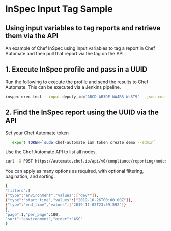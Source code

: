 # InSpec Input Tag Sample
## Using input variables to tag reports and retrieve them via the API
An example of Chef InSpec using input variables to tag a report in Chef Automate and then pull that report via the tag on the API.

## 1. Execute InSpec profile and pass in a UUID

Run the following to execute the profile and send the results to Chef Automate.  This can be executed via a Jenkins pipeline.
```bash
inspec exec test --input deputy_id='ABCD-AB3DE-WW4RR-Ws8T9' --json-config inspec.json
```

## 2. Find the InSpec report using the UUID via the API

Set your Chef Automate token
```bash
   export TOKEN=`sudo chef-automate iam token create demo --admin`
```

Use the Chef Automate API to list all nodes.
```bash
curl -X POST https://automate.chef.io/api/v0/compliance/reporting/nodes/search --insecure -H "api-token: $TOKEN" -d '{"filters":[{"type":"environment","values":["dev*"]}]'}'
```

You can apply as many options as required, with optional filtering, pagination, and sorting. 
```bash
{
"filters":[
{"type":"environment","values":["dev*"]},
{"type":"start_time","values":["2019-10-26T00:00:00Z"]},
{"type":"end_time","values":["2019-11-05T23:59:59Z"]}
],
"page":1,"per_page":100,
"sort":"environment","order":"ASC"
}
```
